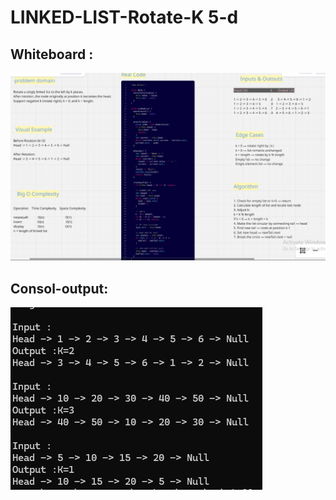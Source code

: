#  LINKED-LIST-Rotate-K 5-d

## Whiteboard :
![Whiteboard](../docs/whiteborad-rotate.png)


## Consol-output:
![Rotate output](../docs/rotate-consol.png)